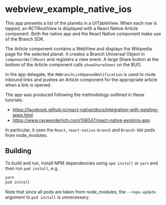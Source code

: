 # webview_example_native_ios

This app presents a list of the planets in a UITableView. When each
row is tapped, an RCTRootView is displayed with a React Native Article component.
Both the native app and the React Native component make use of the Branch SDK.

The Article component contains a WebView and displays the Wikipedia page for the
selected planet. It creates a Branch Universal Object in
`componentWillMount` and registers a view event. A large Share button at the
bottom of the Article component calls `showShareSheet` on the BUO.

In the app delegate, the `RNBranchLinkOpenedNotification` is used to route
inbound links and pushes an Article component for the appropriate article when
a link is opened.

The app was produced following the methodology outlined in these tutorials:

- https://facebook.github.io/react-native/docs/integration-with-existing-apps.html
- https://www.raywenderlich.com/136047/react-native-existing-app

In particular, it uses the `React`, `react-native-branch` and `Branch-SDK` pods from node_modules.

## Building

To build and run, install NPM dependencies using `npm install` or `yarn` and then run `pod install`, e.g.

```bash
yarn
pod install
```

Note that since all pods are taken from node_modules, the `--repo-update` argument to `pod install` is unnecessary.
